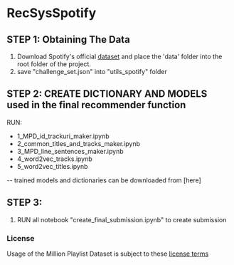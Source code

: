 # RecSysSpotify



## STEP 1: Obtaining The Data
1. Download Spotify's official [dataset](recsys-challenge.spotify.com/dataset) and place the 'data' folder into the root folder of the project. 
2. save "challenge_set.json" into "utils_spotify" folder

## STEP 2: CREATE DICTIONARY AND MODELS used in the final recommender function
RUN:
+ 1_MPD_id_trackuri_maker.ipynb
+ 2_common_titles_and_tracks_maker.ipynb
+ 3_MPD_line_sentences_maker.ipynb
+ 4_word2vec_tracks.ipynb	
+ 5_word2vec_titles.ipynb

-- trained models and dictionaries can be downloaded from [here] 

## STEP 3: 
1. RUN all notebook "create_final_submission.ipynb" to create submission


### License
Usage of the Million Playlist Dataset is subject to these 
[license terms](https://recsys-challenge.spotify.com/license)
